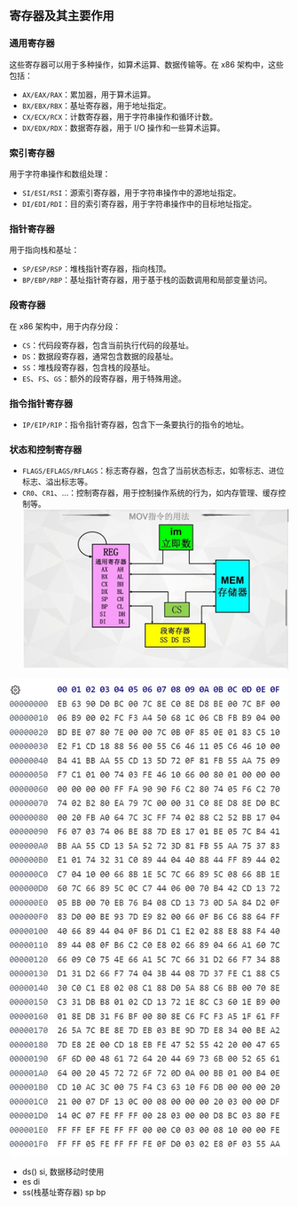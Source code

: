 
## 寄存器及其主要作用
### 通用寄存器
这些寄存器可以用于多种操作，如算术运算、数据传输等。在 x86 架构中，这些包括：

-   `AX/EAX/RAX`：累加器，用于算术运算。
-   `BX/EBX/RBX`：基址寄存器，用于地址指定。
-   `CX/ECX/RCX`：计数寄存器，用于字符串操作和循环计数。
-   `DX/EDX/RDX`：数据寄存器，用于 I/O 操作和一些算术运算。

### 索引寄存器

用于字符串操作和数组处理：

-   `SI/ESI/RSI`：源索引寄存器，用于字符串操作中的源地址指定。
-   `DI/EDI/RDI`：目的索引寄存器，用于字符串操作中的目标地址指定。

### 指针寄存器

用于指向栈和基址：

-   `SP/ESP/RSP`：堆栈指针寄存器，指向栈顶。
-   `BP/EBP/RBP`：基址指针寄存器，用于基于栈的函数调用和局部变量访问。

### 段寄存器

在 x86 架构中，用于内存分段：

-   `CS`：代码段寄存器，包含当前执行代码的段基址。
-   `DS`：数据段寄存器，通常包含数据的段基址。
-   `SS`：堆栈段寄存器，包含栈的段基址。
-   `ES`、`FS`、`GS`：额外的段寄存器，用于特殊用途。

### 指令指针寄存器

-   `IP/EIP/RIP`：指令指针寄存器，包含下一条要执行的指令的地址。

### 状态和控制寄存器

-   `FLAGS/EFLAGS/RFLAGS`：标志寄存器，包含了当前状态标志，如零标志、进位标志、溢出标志等。
-   `CR0`、`CR1`、…：控制寄存器，用于控制操作系统的行为，如内存管理、缓存控制等。
![输入图片说明](/imgs/2024-03-13/74TD7MB7AQE9YFm1.png)


![输入图片说明](/imgs/2024-03-21/hhsZ0bmGUW4RJ5oK.png)

- ds() si, 数据移动时使用
- es di
- ss(栈基址寄存器) sp bp 
<!--stackedit_data:
eyJoaXN0b3J5IjpbLTEwMTg0NzUyNzksLTkyNDE2MTU2OSwtMj
A4MzI3MjE5MiwtMTk4MDI1NTYzNV19
-->